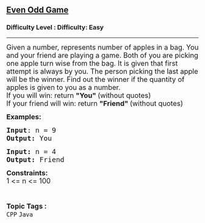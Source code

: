 <h2><a href="https://www.geeksforgeeks.org/problems/even-odd-game/1?page=2&status=unsolved&sortBy=accuracy">Even Odd Game</a></h2><h3>Difficulty Level : Difficulty: Easy</h3><hr><div class="problems_problem_content__Xm_eO"><p><span style="font-size: 18px;">Given a number, represents number of apples in a bag. You and your friend are playing a game. Both of you are picking one apple turn wise from the bag. It is given&nbsp;that&nbsp;first attempt is always by you. The person picking the last apple will be the winner. Find out the winner if the quantity&nbsp;of apples is given to you&nbsp;as a number.<br>If you will win: return <strong>"You" </strong>(without quotes)<br>If your friend will win: return <strong>"Friend" </strong>(without quotes)</span></p>
<p><span style="font-size: 18px;"><strong>Examples:</strong></span></p>
<pre><span style="font-size: 18px;"><strong>Input</strong>: n = 9
<strong>Output:</strong> You</span></pre>
<pre><span style="font-size: 18px;"><strong>Input: </strong>n = 4
<strong>Output: </strong>Friend</span></pre>
<p><span style="font-size: 18px;"><strong>Constraints:</strong><br>1 &lt;= n &lt;= 100</span></p></div><br><p><span style=font-size:18px><strong>Topic Tags : </strong><br><code>CPP</code>&nbsp;<code>Java</code>&nbsp;